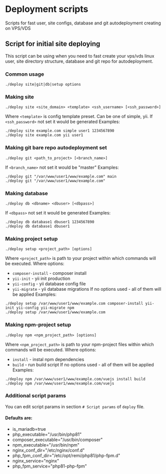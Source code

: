 # Deployment scripts

Scripts for fast user, site configs, database and git autodeployment creating on VPS/VDS

## Script for initial site deploying

This script can be using when you need to fast create your vps/vds linux user,
site directory structure, database and git repo for autodeployment.

### Common usage
```shell
./deploy site|git|db|setup options
```

### Making site
```shell
./deploy site <site_domain> <template> <ssh_username> [<ssh_password>]
```
Where `<template>` is config template preset. Can be one of simple, yii.
If `<ssh_password>` not set it would be generated
Examples:
```shell
./deploy site example.com simple user1 1234567890
./deploy site example.com yii user1
```

### Making git bare repo autodeployment set
```shell
./deploy git <path_to_project> [<branch_name>]
```
If `<branch_name>` not set it would be "master"
Examples:
```shell
./deploy git "/var/www/user1/www/example.com" main
./deploy git "/var/www/user1/www/example.com"
```

### Making database
```shell
./deploy db <dbname> <dbuser> [<dbpass>]
```
If `<dbpass>` not set it would be generated
Examples:
```shell
./deploy db database1 dbuser1 1234567890
./deploy db database1 dbuser1
```

### Making project setup
```shell
./deploy setup <project_path> [options]
```
Where `<project_path>` is path to your project within which commands will be executed.
Where options:
- `composer-install` - composer install
- `yii-init` - yii init production
- `yii-config` - yii database config file
- `yii-migrate` - yii database migrations
If no options used - all of them will be applied
Examples:
```shell
./deploy setup /var/www/user1/www/example.com composer-install yii-init yii-config yii-migrate npm
./deploy setup /var/www/user1/www/example.com
```

### Making npm-project setup
```shell
./deploy npm <npm_project_path> [options]
```
Where `<npm_project_path>` is path to your npm-project files within which commands will be executed.
Where options:
- `install` - instal npm dependencies
- `build` - run build script
If no options used - all of them will be applied
Examples:
```shell
./deploy npm /var/www/user1/www/example.com/vuejs install build
./deploy npm /var/www/user1/www/example.com/vuejs
```

### Additional script params
You can edit script params in section `# Script params` of `deploy` file.

#### Defaults are:
- is_mariadb=true
- php_executable="/usr/bin/php81"
- composer_executable="/usr/bin/composer"
- npm_executable="/usr/bin/npm"
- nginx_conf_dir="/etc/nginx/conf.d"
- php_fpm_conf_dir="/etc/opt/remi/php81/php-fpm.d"
- nginx_service="nginx"
- php_fpm_service="php81-php-fpm"